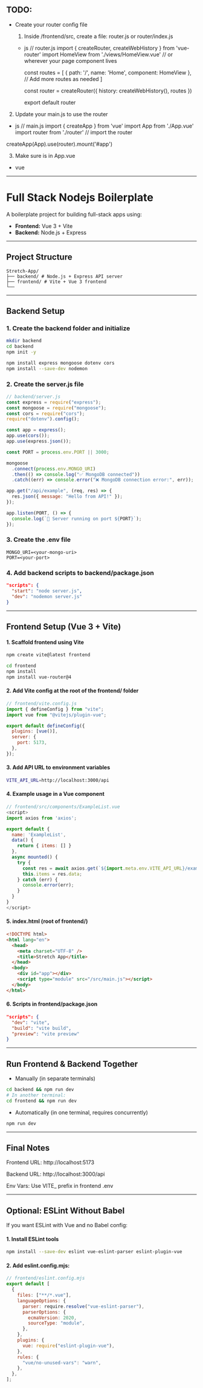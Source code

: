 ## TODO:

- Create your router config file

  1. Inside /frontend/src, create a file: router.js or router/index.js

  - js
    // router.js
    import { createRouter, createWebHistory } from 'vue-router'
    import HomeView from './views/HomeView.vue' // or wherever your page component lives

    const routes = [
    {
    path: '/',
    name: 'Home',
    component: HomeView
    },
    // Add more routes as needed
    ]

    const router = createRouter({
    history: createWebHistory(),
    routes
    })

    export default router

2.  Update your main.js to use the router

- js
  // main.js
  import { createApp } from 'vue'
  import App from './App.vue'
  import router from './router' // import the router

createApp(App).use(router).mount('#app')

3. Make sure <router-view /> is in App.vue

- vue
  <template>
    <div id="app">
      <h1>Stretch App</h1>
      <router-view /> <!-- ✅ this needs Vue Router to work -->
    </div>
  </template>

---

# Full Stack Nodejs Boilerplate

A boilerplate project for building full-stack apps using:

- **Frontend:** Vue 3 + Vite
- **Backend:** Node.js + Express

---

## Project Structure

```
Stretch-App/
├── backend/ # Node.js + Express API server
├── frontend/ # Vite + Vue 3 frontend
└──
```

---

## Backend Setup

### 1. Create the backend folder and initialize

```bash
mkdir backend
cd backend
npm init -y

npm install express mongoose dotenv cors
npm install --save-dev nodemon
```

### 2. Create the server.js file

```js
// backend/server.js
const express = require("express");
const mongoose = require("mongoose");
const cors = require("cors");
require("dotenv").config();

const app = express();
app.use(cors());
app.use(express.json());

const PORT = process.env.PORT || 3000;

mongoose
  .connect(process.env.MONGO_URI)
  .then(() => console.log("✅ MongoDB connected"))
  .catch((err) => console.error("❌ MongoDB connection error:", err));

app.get("/api/example", (req, res) => {
  res.json({ message: "Hello from API!" });
});

app.listen(PORT, () => {
  console.log(`🚀 Server running on port ${PORT}`);
});
```

### 3. Create the .env file

```
MONGO_URI=<your-mongo-uri>
PORT=<your-port>
```

### 4. Add backend scripts to backend/package.json

```json
"scripts": {
  "start": "node server.js",
  "dev": "nodemon server.js"
}
```

---

## Frontend Setup (Vue 3 + Vite)

#### 1. Scaffold frontend using Vite

```bash
npm create vite@latest frontend

cd frontend
npm install
npm install vue-router@4
```

#### 2. Add Vite config at the root of the frontend/ folder

```js
// frontend/vite.config.js
import { defineConfig } from "vite";
import vue from "@vitejs/plugin-vue";

export default defineConfig({
  plugins: [vue()],
  server: {
    port: 5173,
  },
});
```

#### 3. Add API URL to environment variables

```bash
VITE_API_URL=http://localhost:3000/api
```

#### 4. Example usage in a Vue component

```js
// frontend/src/components/ExampleList.vue
<script>
import axios from 'axios';

export default {
  name: 'ExampleList',
  data() {
    return { items: [] }
  },
  async mounted() {
    try {
      const res = await axios.get(`${import.meta.env.VITE_API_URL}/example`);
      this.items = res.data;
    } catch (err) {
      console.error(err);
    }
  }
}
</script>
```

#### 5. index.html (root of frontend/)

```html
<!DOCTYPE html>
<html lang="en">
  <head>
    <meta charset="UTF-8" />
    <title>Stretch App</title>
  </head>
  <body>
    <div id="app"></div>
    <script type="module" src="/src/main.js"></script>
  </body>
</html>
```

#### 6. Scripts in frontend/package.json

```json
"scripts": {
  "dev": "vite",
  "build": "vite build",
  "preview": "vite preview"
}
```

---

## Run Frontend & Backend Together

- Manually (in separate terminals)

```bash
cd backend && npm run dev
# In another terminal:
cd frontend && npm run dev
```

- Automatically (in one terminal, requires concurrently)

```bash
npm run dev
```

---

## Final Notes

Frontend URL: http://localhost:5173

Backend URL: http://localhost:3000/api

Env Vars: Use VITE\_ prefix in frontend .env

---

## Optional: ESLint Without Babel

If you want ESLint with Vue and no Babel config:

#### 1. Install ESLint tools

```bash
npm install --save-dev eslint vue-eslint-parser eslint-plugin-vue
```

#### 2. Add eslint.config.mjs:

```js
// frontend/eslint.config.mjs
export default [
  {
    files: ["**/*.vue"],
    languageOptions: {
      parser: require.resolve("vue-eslint-parser"),
      parserOptions: {
        ecmaVersion: 2020,
        sourceType: "module",
      },
    },
    plugins: {
      vue: require("eslint-plugin-vue"),
    },
    rules: {
      "vue/no-unused-vars": "warn",
    },
  },
];
```
